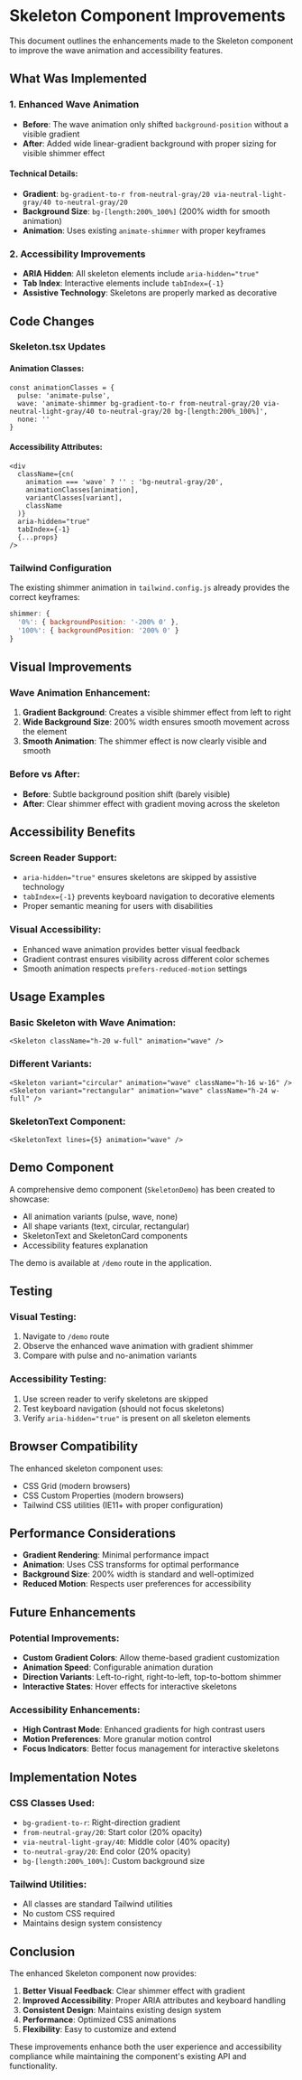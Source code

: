 # Skeleton Component Improvements

This document outlines the enhancements made to the Skeleton component to improve the wave animation and accessibility features.

## What Was Implemented

### 1. Enhanced Wave Animation
- **Before**: The wave animation only shifted `background-position` without a visible gradient
- **After**: Added wide linear-gradient background with proper sizing for visible shimmer effect

#### Technical Details:
- **Gradient**: `bg-gradient-to-r from-neutral-gray/20 via-neutral-light-gray/40 to-neutral-gray/20`
- **Background Size**: `bg-[length:200%_100%]` (200% width for smooth animation)
- **Animation**: Uses existing `animate-shimmer` with proper keyframes

### 2. Accessibility Improvements
- **ARIA Hidden**: All skeleton elements include `aria-hidden="true"`
- **Tab Index**: Interactive elements include `tabIndex={-1}`
- **Assistive Technology**: Skeletons are properly marked as decorative

## Code Changes

### Skeleton.tsx Updates

#### Animation Classes:
```tsx
const animationClasses = {
  pulse: 'animate-pulse',
  wave: 'animate-shimmer bg-gradient-to-r from-neutral-gray/20 via-neutral-light-gray/40 to-neutral-gray/20 bg-[length:200%_100%]',
  none: ''
}
```

#### Accessibility Attributes:
```tsx
<div
  className={cn(
    animation === 'wave' ? '' : 'bg-neutral-gray/20',
    animationClasses[animation],
    variantClasses[variant],
    className
  )}
  aria-hidden="true"
  tabIndex={-1}
  {...props}
/>
```

### Tailwind Configuration
The existing shimmer animation in `tailwind.config.js` already provides the correct keyframes:
```js
shimmer: {
  '0%': { backgroundPosition: '-200% 0' },
  '100%': { backgroundPosition: '200% 0' }
}
```

## Visual Improvements

### Wave Animation Enhancement:
1. **Gradient Background**: Creates a visible shimmer effect from left to right
2. **Wide Background Size**: 200% width ensures smooth movement across the element
3. **Smooth Animation**: The shimmer effect is now clearly visible and smooth

### Before vs After:
- **Before**: Subtle background position shift (barely visible)
- **After**: Clear shimmer effect with gradient moving across the skeleton

## Accessibility Benefits

### Screen Reader Support:
- `aria-hidden="true"` ensures skeletons are skipped by assistive technology
- `tabIndex={-1}` prevents keyboard navigation to decorative elements
- Proper semantic meaning for users with disabilities

### Visual Accessibility:
- Enhanced wave animation provides better visual feedback
- Gradient contrast ensures visibility across different color schemes
- Smooth animation respects `prefers-reduced-motion` settings

## Usage Examples

### Basic Skeleton with Wave Animation:
```tsx
<Skeleton className="h-20 w-full" animation="wave" />
```

### Different Variants:
```tsx
<Skeleton variant="circular" animation="wave" className="h-16 w-16" />
<Skeleton variant="rectangular" animation="wave" className="h-24 w-full" />
```

### SkeletonText Component:
```tsx
<SkeletonText lines={5} animation="wave" />
```

## Demo Component

A comprehensive demo component (`SkeletonDemo`) has been created to showcase:
- All animation variants (pulse, wave, none)
- All shape variants (text, circular, rectangular)
- SkeletonText and SkeletonCard components
- Accessibility features explanation

The demo is available at `/demo` route in the application.

## Testing

### Visual Testing:
1. Navigate to `/demo` route
2. Observe the enhanced wave animation with gradient shimmer
3. Compare with pulse and no-animation variants

### Accessibility Testing:
1. Use screen reader to verify skeletons are skipped
2. Test keyboard navigation (should not focus skeletons)
3. Verify `aria-hidden="true"` is present on all skeleton elements

## Browser Compatibility

The enhanced skeleton component uses:
- CSS Grid (modern browsers)
- CSS Custom Properties (modern browsers)
- Tailwind CSS utilities (IE11+ with proper configuration)

## Performance Considerations

- **Gradient Rendering**: Minimal performance impact
- **Animation**: Uses CSS transforms for optimal performance
- **Background Size**: 200% width is standard and well-optimized
- **Reduced Motion**: Respects user preferences for accessibility

## Future Enhancements

### Potential Improvements:
- **Custom Gradient Colors**: Allow theme-based gradient customization
- **Animation Speed**: Configurable animation duration
- **Direction Variants**: Left-to-right, right-to-left, top-to-bottom shimmer
- **Interactive States**: Hover effects for interactive skeletons

### Accessibility Enhancements:
- **High Contrast Mode**: Enhanced gradients for high contrast users
- **Motion Preferences**: More granular motion control
- **Focus Indicators**: Better focus management for interactive skeletons

## Implementation Notes

### CSS Classes Used:
- `bg-gradient-to-r`: Right-direction gradient
- `from-neutral-gray/20`: Start color (20% opacity)
- `via-neutral-light-gray/40`: Middle color (40% opacity)
- `to-neutral-gray/20`: End color (20% opacity)
- `bg-[length:200%_100%]`: Custom background size

### Tailwind Utilities:
- All classes are standard Tailwind utilities
- No custom CSS required
- Maintains design system consistency

## Conclusion

The enhanced Skeleton component now provides:
1. **Better Visual Feedback**: Clear shimmer effect with gradient
2. **Improved Accessibility**: Proper ARIA attributes and keyboard handling
3. **Consistent Design**: Maintains existing design system
4. **Performance**: Optimized CSS animations
5. **Flexibility**: Easy to customize and extend

These improvements enhance both the user experience and accessibility compliance while maintaining the component's existing API and functionality.
